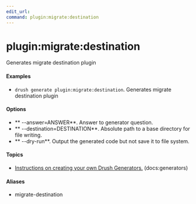 ```yaml
---
edit_url: 
command: plugin:migrate:destination
---
```

# plugin:migrate:destination

Generates migrate destination plugin

#### Examples

- <code>drush generate plugin:migrate:destination</code>. Generates migrate destination plugin

#### Options

- ** --answer=ANSWER**. Answer to generator question.
- ** --destination=DESTINATION**. Absolute path to a base directory for file writing.
- ** --dry-run**. Output the generated code but not save it to file system.

#### Topics

- [Instructions on creating your own Drush Generators.](../../vendor/drush/drush/docs/generators.md) (docs:generators)

#### Aliases

- migrate-destination

